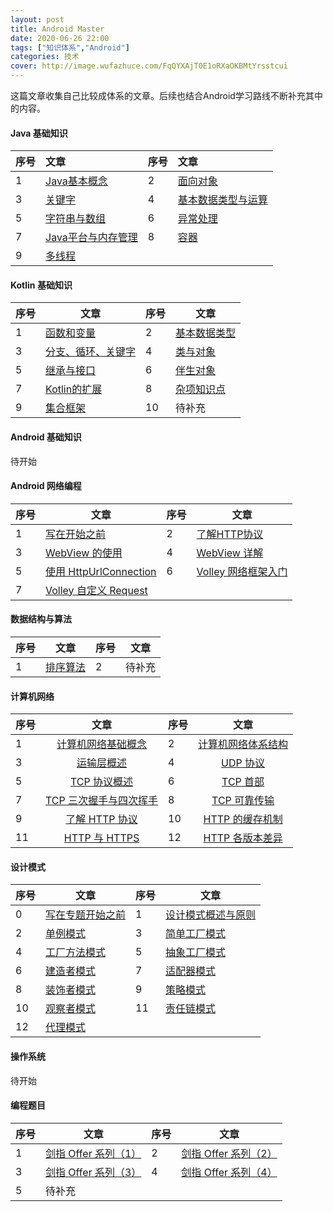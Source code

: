 ```yaml
---
layout: post
title: Android Master
date: 2020-06-26 22:00
tags: ["知识体系","Android"]
categories: 技术
cover: http://image.wufazhuce.com/FqQYXAjT0E1oRXaOKBMtYrsstcui
---
```


这篇文章收集自己比较成体系的文章。后续也结合Android学习路线不断补充其中的内容。

#### Java 基础知识

| 序号      |     文章 |序号      |     文章 |
| :-------- |:------ |:-------- |:------ |
|1| [Java基本概念](https://lixiaoyu.cc/2018/06/08/java-interview-1-java-overiew/)|2|[面向对象](https://lixiaoyu.cc/2018/06/11/java-interview-2-oop/)|
|3|[关键字](https://lixiaoyu.cc/2018/06/12/java-interview-3-keywords/)|4|[基本数据类型与运算](https://lixiaoyu.cc/2018/06/12/java-interview-4-basic-data-types/)|
|5|[字符串与数组](https://lixiaoyu.cc/2018/06/12/java-interview-5-string-and-array/)|6|[异常处理](https://lixiaoyu.cc/2018/06/12/java-interview-6-exception/)|
|7|[Java平台与内存管理](https://lixiaoyu.cc/2018/06/13/java-interview-7-memory-manage/)|8|[容器](https://lixiaoyu.cc/2018/06/13/java-interview-8-collections/)|
|9|[多线程](https://lixiaoyu.cc/2018/06/13/java-interview-9-mutithread/)|

#### Kotlin 基础知识


| 序号 | 文章 | 序号 | 文章 |
| --- | --- | --- | --- |
| 1 | [函数和变量](https://lixiaoyu.cc/2019/08/26/kotlin-learning-1-function-and-variable/) | 2 | [基本数据类型](https://lixiaoyu.cc/2019/08/28/kotlin-learning-2-basic-type-of-data/) |
| 3 | [分支、循环、关键字](https://lixiaoyu.cc/2019/08/30/kotlin-learning-3-condition-and-loop/) | 4 | [类与对象](https://lixiaoyu.cc/2019/09/02/kotlin-learning-4-class-and-object/) |
| 5 | [继承与接口](https://lixiaoyu.cc/2019/09/03/kotlin-learning-5-extends-and-interface/) | 6 | [伴生对象](https://lixiaoyu.cc/2019/09/05/kotlin-learning-6-companion-object/) |
| 7 | [Kotlin的扩展](https://lixiaoyu.cc/2019/10/08/kotlin-learning-7-extension-function/) | 8 | [杂项知识点](https://lixiaoyu.cc/2019/12/28/kotlin-learning-8-typealias/) |
| 9 | [集合框架](https://lixiaoyu.cc/2020/01/07/kotilin-learning-9-collection/) | 10 | 待补充 |

#### Android 基础知识

待开始

#### Android 网络编程

| 序号      |     文章 | 序号      |     文章 |
| ------- | ------ | ------- | ------ |
|1|[写在开始之前](https://lixiaoyu.cc/2017/10/11/android-network-1-before-begin/)|2|[了解HTTP协议](https://lixiaoyu.cc/2017/10/12/android-network-2-http/)|
|3|[WebView 的使用](https://lixiaoyu.cc/2017/10/16/android-network-3-webview/)|4|[WebView 详解](https://lixiaoyu.cc/2017/10/19/android-network-4-webview-more/)|
|5|[使用 HttpUrlConnection](https://lixiaoyu.cc/2017/10/21/android-network-5-httpurlconnection/)|6|[Volley 网络框架入门](https://lixiaoyu.cc/2017/10/25/android-network-6-volley-usage/)|
|7|[Volley 自定义 Request](https://lixiaoyu.cc/2018/07/02/android-network-7-customize-request/)|||

#### 数据结构与算法

| 序号 | 文章 | 序号 | 文章 |
| ------- | ------ | ------- | ------ |
|1|[排序算法](https://lixiaoyu.cc/2018/09/12/data-struture-sort/)|2|待补充|

#### 计算机网络

| 序号      |     文章 |序号      |     文章 |
| :-------- |:------: |:-------- |:------: |
| 1 | [计算机网络基础概念](https://lixiaoyu.cc/2018/08/12/computer-network-1-overview/) |  2 | [计算机网络体系结构](https://lixiaoyu.cc/2018/08/15/computer-network-2-architecture/)|
| 3 | [运输层概述](https://lixiaoyu.cc/2018/08/15/computer-network-3-transport-layer/)| 4 | [UDP 协议](https://lixiaoyu.cc/2018/08/30/computer-network-4-udp/)|
| 5 | [TCP 协议概述](https://lixiaoyu.cc/2018/08/30/computer-network-5-tcp-overview/)| 6 | [TCP 首部](https://lixiaoyu.cc/2018/08/30/computer-network-6-tcp-header/)|
| 7 | [TCP 三次握手与四次挥手](https://lixiaoyu.cc/2018/08/30/computer-network-7-three-and-four-way-handshake/) | 8 | [TCP 可靠传输](https://lixiaoyu.cc/2018/09/04/computer-network-8-tcp-reliable-transmission/)|
| 9 | [了解 HTTP 协议](https://lixiaoyu.cc/2018/09/04/computer-network-9-http/)| 10 | [HTTP 的缓存机制](https://lixiaoyu.cc/2018/09/04/computer-network-10-http-cache/)| 
| 11 | [HTTP 与 HTTPS](https://lixiaoyu.cc/2018/09/04/computer-network-11-http-and-https/)| 12 | [HTTP 各版本差异](https://lixiaoyu.cc/2018/09/04/computer-network-12-http-version-differences/) |

#### 设计模式


| 序号 | 文章 | 序号 | 文章 |
| --- | --- | --- | --- |
| 0 | [写在专题开始之前](https://lixiaoyu.cc/2018/09/06/learn-design-pattern-0-before-start/) | 1 | [设计模式概述与原则](https://lixiaoyu.cc/2018/09/06/learn-design-pattern-1-overview/) |
| 2 | [单例模式](https://lixiaoyu.cc/2018/09/06/learn-design-pattern-2-singleton/) | 3 | [简单工厂模式](https://lixiaoyu.cc/2018/09/06/learn-design-pattern-3-simple-factory/) |
| 4 | [工厂方法模式](https://lixiaoyu.cc/2018/09/06/learn-design-pattern-4-factory-mathod/) | 5 | [抽象工厂模式](https://lixiaoyu.cc/2018/09/06/learn-design-pattern-5-abstract-factory/) |
| 6 | [建造者模式](https://lixiaoyu.cc/2018/09/20/learn-design-pattern-6-builder/) | 7 | [适配器模式](https://lixiaoyu.cc/2018/09/20/learn-design-pattern-7-adapter/) |
|8|[装饰者模式](https://lixiaoyu.cc/2018/09/20/learn-design-pattern-8-decorator/)|9|[策略模式](https://lixiaoyu.cc/2018/09/28/learn-design-pattern-9-strategy/)|
|10|[观察者模式](https://lixiaoyu.cc/2018/09/29/learn-design-pattern-10-observer/)|11|[责任链模式](https://lixiaoyu.cc/2018/11/07/learn-design-pattern-11-chain-of-responsibility/)|
|12|[代理模式](https://lixiaoyu.cc/2018/11/07/learn-design-pattern-12-proxy/)|

#### 操作系统

待开始

#### 编程题目


| 序号 | 文章 | 序号 | 文章 |
| --- | --- | --- | --- |
| 1 | [剑指 Offer 系列（1）](https://lixiaoyu.cc/2018/06/06/target-on-offer-1/) | 2 | [剑指 Offer 系列（2）](https://lixiaoyu.cc/2018/06/07/target-on-offer-2/) |
| 3 | [剑指 Offer 系列（3）](https://lixiaoyu.cc/2018/06/08/target-on-offer-3/) | 4 | [剑指 Offer 系列（4）](https://lixiaoyu.cc/2018/06/10/target-on-offer-4/) |
| 5 | 待补充 |  |  |